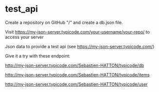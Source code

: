 # test_api

Create a repository on GitHub "<your-username>/<your-repo>" and create a db.json file.
  
Visit https://my-json-server.typicode.com/your-username/your-repo/ to access your server

Json data to provide a test api (see https://my-json-server.typicode.com/)

Give it a try with these endpoint:

http://my-json-server.typicode.com/Sebastien-HATTON/typicode/db

http://my-json-server.typicode.com/Sebastien-HATTON/typicode/items

http://my-json-server.typicode.com/Sebastien-HATTON/typicode/user

